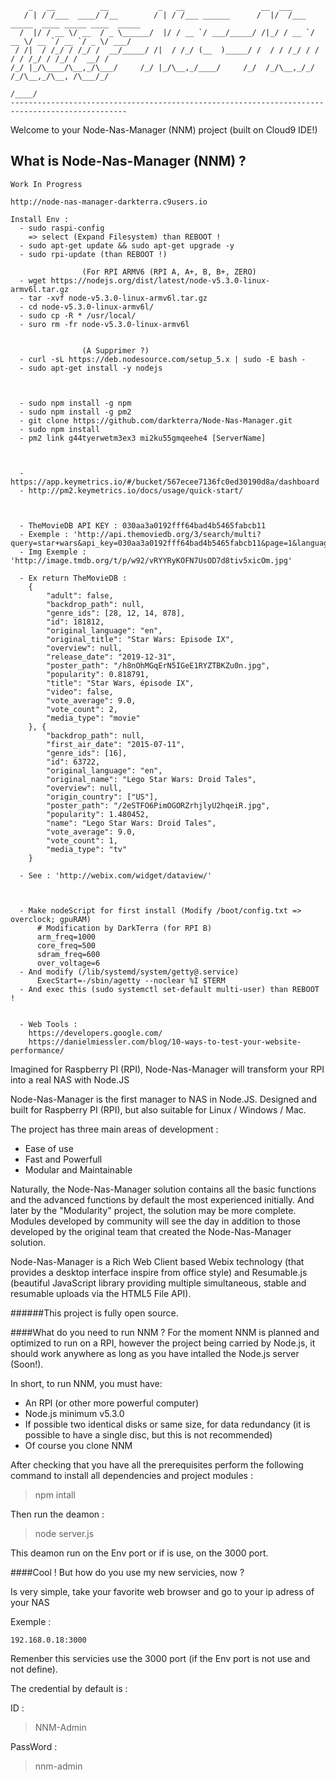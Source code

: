 

        _   __          __           _   __                 __  ___                                 
       / | / /___  ____/ /__        / | / /___ ______      /  |/  /___ _____  ____ _____ ____  _____
      /  |/ / __ \/ __  / _ \______/  |/ / __ `/ ___/_____/ /|_/ / __ `/ __ \/ __ `/ __ `/ _ \/ ___/
     / /|  / /_/ / /_/ /  __/_____/ /|  / /_/ (__  )_____/ /  / / /_/ / / / / /_/ / /_/ /  __/ /    
    /_/ |_/\____/\__,_/\___/     /_/ |_/\__,_/____/     /_/  /_/\__,_/_/ /_/\__,_/\__, /\___/_/     
                                                                                 /____/             
    ------------------------------------------------------------------------------------------------

Welcome to your Node-Nas-Manager (NNM) project (built on Cloud9 IDE!)

## What is Node-Nas-Manager (NNM) ?

    Work In Progress
    
    http://node-nas-manager-darkterra.c9users.io
    
    Install Env :
      - sudo raspi-config
        => select (Expand Filesystem) than REBOOT !
      - sudo apt-get update && sudo apt-get upgrade -y
      - sudo rpi-update (than REBOOT !)
      
                    (For RPI ARMV6 (RPI A, A+, B, B+, ZERO)
      - wget https://nodejs.org/dist/latest/node-v5.3.0-linux-armv6l.tar.gz
      - tar -xvf node-v5.3.0-linux-armv6l.tar.gz
      - cd node-v5.3.0-linux-armv6l/
      - sudo cp -R * /usr/local/
      - suro rm -fr node-v5.3.0-linux-armv6l
      
      
                    (A Supprimer ?)
      - curl -sL https://deb.nodesource.com/setup_5.x | sudo -E bash -
      - sudo apt-get install -y nodejs
      
      
      
      - sudo npm install -g npm
      - sudo npm install -g pm2
      - git clone https://github.com/darkterra/Node-Nas-Manager.git
      - sudo npm install
      - pm2 link g44tyerwetm3ex3 mi2ku55gmqeehe4 [ServerName]
      
      
      
      - https://app.keymetrics.io/#/bucket/567ecee7136fc0ed30190d8a/dashboard
      - http://pm2.keymetrics.io/docs/usage/quick-start/
      
      
      
      - TheMovieDB API KEY : 030aa3a0192fff64bad4b5465fabcb11
      - Exemple : 'http://api.themoviedb.org/3/search/multi?query=star+wars&api_key=030aa3a0192fff64bad4b5465fabcb11&page=1&language=fr&include_image_language=fr'
      - Img Exemple : 'http://image.tmdb.org/t/p/w92/vRYYRyKOFN7UsOD7d8tiv5xicOm.jpg'
      
      - Ex return TheMovieDB :
        {
      		"adult": false,
      		"backdrop_path": null,
      		"genre_ids": [28, 12, 14, 878],
      		"id": 181812,
      		"original_language": "en",
      		"original_title": "Star Wars: Episode IX",
      		"overview": null,
      		"release_date": "2019-12-31",
      		"poster_path": "/h8nOhMGqErN5IGeE1RYZTBKZu0n.jpg",
      		"popularity": 0.818791,
      		"title": "Star Wars, épisode IX",
      		"video": false,
      		"vote_average": 9.0,
      		"vote_count": 2,
      		"media_type": "movie"
      	}, {
      		"backdrop_path": null,
      		"first_air_date": "2015-07-11",
      		"genre_ids": [16],
      		"id": 63722,
      		"original_language": "en",
      		"original_name": "Lego Star Wars: Droid Tales",
      		"overview": null,
      		"origin_country": ["US"],
      		"poster_path": "/2eSTFO6PimOGORZrhjlyU2hqeiR.jpg",
      		"popularity": 1.480452,
      		"name": "Lego Star Wars: Droid Tales",
      		"vote_average": 9.0,
      		"vote_count": 1,
      		"media_type": "tv"
      	}
      
      - See : 'http://webix.com/widget/dataview/'
      
      
      
      - Make nodeScript for first install (Modify /boot/config.txt => overclock; gpuRAM)
          # Modification by DarkTerra (for RPI B)
          arm_freq=1000
          core_freq=500
          sdram_freq=600
          over_voltage=6
      - And modify (/lib/systemd/system/getty@.service)
          ExecStart=-/sbin/agetty --noclear %I $TERM
      - And exec this (sudo systemctl set-default multi-user) than REBOOT !
      
      
      - Web Tools : 
        https://developers.google.com/
        https://danielmiessler.com/blog/10-ways-to-test-your-website-performance/

Imagined for Raspberry PI (RPI), Node-Nas-Manager will transform your RPI into a real NAS with Node.JS

Node-Nas-Manager is the first manager to NAS in Node.JS. Designed and built for Raspberry PI (RPI), but also suitable for Linux / Windows / Mac.

The project has three main areas of development :

* Ease of use
* Fast and Powerfull
* Modular and Maintainable

Naturally, the Node-Nas-Manager solution contains all the basic functions and the advanced functions by default the most experienced initially.
And later by the "Modularity" project, the solution may be more complete.
Modules developed by community will see the day in addition to those developed by the original team that created the Node-Nas-Manager solution.

Node-Nas-Manager is a Rich Web Client based Webix technology (that provides a desktop interface inspire from office style) and Resumable.js
(beautiful JavaScript library providing multiple simultaneous, stable and resumable uploads via the HTML5 File API).

######This project is fully open source.


####What do you need to run NNM ?
For the moment NNM is planned and optimized to run on a RPI, however the project being carried by Node.js,
it should work anywhere as long as you have intalled the Node.js server (Soon!).

In short, to run NNM, you must have:
* An RPI (or other more powerful computer)
* Node.js minimum v5.3.0
* If possible two identical disks or same size, for data redundancy (it is possible to have a single disc, but this is not recommended)
* Of course you clone NNM

After checking that you have all the prerequisites perform the following command to install all dependencies and project modules :

>npm intall

Then run the deamon :

>node server.js

This deamon run on the Env port or if is use, on the 3000 port.

####Cool ! But how do you use my new servicies, now ?

Is very simple, take your favorite web browser and go to your ip adress of your NAS

Exemple :

    192.168.0.18:3000
    
Remenber this servicies use the 3000 port (if the Env port is not use and not define).

The credential by default is :

ID :
>NNM-Admin

PassWord :
>nnm-admin